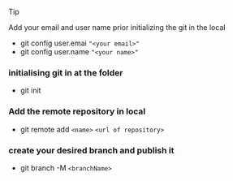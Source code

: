 > [!TIP]
> Add your email and user name prior initializing the git in the local<br />
> - git config user.emai `"<your email>"` <br />
> - git config user.name `"<your name>"`<br />

### initialising git in at the folder
- git init

### Add the remote repository in local
- git remote add `<name>` `<url of repository>`

### create your desired branch and publish it
- git branch -M `<branchName>`

